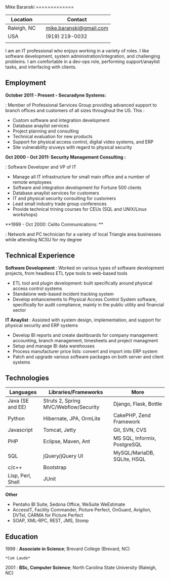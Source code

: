 <div id="content">
Mike Baranski
=============

|Location||Contact|
|-------------------|--------------|--------------------------|
|Raleigh, NC        |              |mike.baranski@gmail.com   |
|USA                |              |(919) 219-0032            |
|                   |              |                          |

I am an IT professional who enjoys working in a variety of roles.  I like software development, system administration/integration, and challenging problems.  I am comfortable in a dev-ops role, performing support/anaylist tasks, and interfacing with clients.

Employment
--------------------
**October 2011 - Present - Securadyne Systems:**

:    Member of Professional Services Group providing advanced support to branch offices and customers of all sizes throughout the US.  This :

* Custom software and integration development
* Database anaylist services
* Project planning and consulting
* Technical evaluation for new products
* Support for physical access control, digital video systems, and ERP
* Site vulnerability sruveys with regard to physical security

**Oct 2000 - Oct 2011: Security Management Consulting :**

:    Software Developer and VP of IT

* Manage all IT infrastructure for small main office and a number of remote employees
* Software and integration development for Fortune 500 clients
* Database anaylist services for customers
* IT and physical security consulting for customers
* Lead small industry trade group conferences
* Provide technical trining courses for CEUs (SQL and UNIX/Linux workshops)
 
**1999 - Oct 2000: Celito Communications: **

:    Network and PC technician for a variety of local Triangle area businesses while attending NCSU for my degree
 
Technical Experience
--------------------
 
**Software Development**
:   Worked on various types of software development projects, from headless ETL type tools to web-based tools

* ETL tool and plugin development: built specifically around physical access control systems
* Standalone web-based incident tracking system
* Develop enhancements to Physical Access Control System software, specifically for audit compliance, mainly in the public utility and financial sector
    
 
**IT Anaylist**
:   Assisted with system design, implementation, and support for physical security and ERP systems

* Develop BI reports and create dashboards for company management: accounting, branch management, timesheets and project managment
* Setup and manage BI data warehouses
* Process manufacturer price lists: convert and import into ERP system
* Patch and upgrade various software packages on both server and client systems

Technologies
------------

|**Languages**      |**Libraries/Frameworks**                |**More**                      |
|-------------------|----------------------------------------|------------------------------|
| Java (SE and EE)  | Struts 2, Spring MVC/Webflow/Security  | Django, Flask, Bottle        |
| Python            | Hibernate, JPA, OrmLite                | CakePHP, Zend Framework      |
| Javascript        | Tomcat, Jetty                          | Git, SVN, CVS                |
| PHP               | Eclipse, Maven, Ant                    | MS SQL, Informix, PostgreSQL |
| SQL               | jQuery/jQuery UI                       | MySQL/MariaDB, SQLite, HSQL  |
| c/c++             | Bootstrap                              |                              | 
| Lisp, Perl, Shell | JUnit                                  |                              |

**Other**

* Pentaho BI Suite, Sedona Office, WeSuite WeEstimate
* AccessIT, Facility Commander, Picture Perfect, OnGuard, Avigilon, DVTel, CARMA for Picture Perfect
* SOAP, XML-RPC, REST, JMS, Stomp

Education
---------
 
1999
:   **Associate in Science**; Brevard College (Brevard, NC)
 
    *Cum Laude*
 
2001
:   **BSc, Computer Science**; North Carolina State University (Raleigh, NC)
 
 
</div>